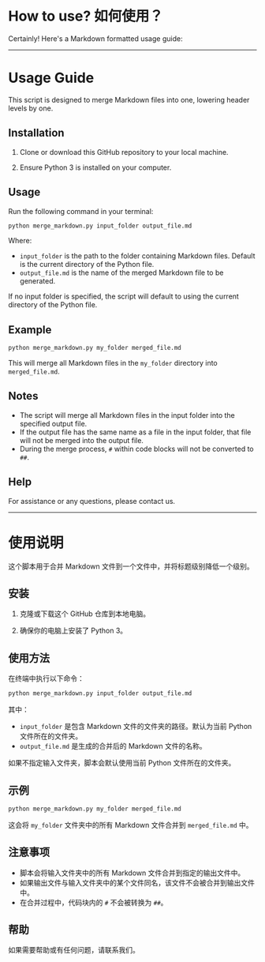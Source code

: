 # How to use? 如何使用？

Certainly! Here's a Markdown formatted usage guide:

---

# Usage Guide

This script is designed to merge Markdown files into one, lowering header levels by one.

## Installation

1. Clone or download this GitHub repository to your local machine.
   
2. Ensure Python 3 is installed on your computer.

## Usage

Run the following command in your terminal:

```bash
python merge_markdown.py input_folder output_file.md
```

Where:
- `input_folder` is the path to the folder containing Markdown files. Default is the current directory of the Python file.
- `output_file.md` is the name of the merged Markdown file to be generated.

If no input folder is specified, the script will default to using the current directory of the Python file.

## Example

```bash
python merge_markdown.py my_folder merged_file.md
```

This will merge all Markdown files in the `my_folder` directory into `merged_file.md`.

## Notes

- The script will merge all Markdown files in the input folder into the specified output file.
- If the output file has the same name as a file in the input folder, that file will not be merged into the output file.
- During the merge process, `#` within code blocks will not be converted to `##`.

## Help

For assistance or any questions, please contact us.

---
   
# 使用说明

这个脚本用于合并 Markdown 文件到一个文件中，并将标题级别降低一个级别。

## 安装

1. 克隆或下载这个 GitHub 仓库到本地电脑。

2. 确保你的电脑上安装了 Python 3。

## 使用方法

在终端中执行以下命令：

```bash
python merge_markdown.py input_folder output_file.md
```

其中：
- `input_folder` 是包含 Markdown 文件的文件夹的路径。默认为当前 Python 文件所在的文件夹。
- `output_file.md` 是生成的合并后的 Markdown 文件的名称。

如果不指定输入文件夹，脚本会默认使用当前 Python 文件所在的文件夹。

## 示例

```bash
python merge_markdown.py my_folder merged_file.md
```

这会将 `my_folder` 文件夹中的所有 Markdown 文件合并到 `merged_file.md` 中。

## 注意事项

- 脚本会将输入文件夹中的所有 Markdown 文件合并到指定的输出文件中。
- 如果输出文件与输入文件夹中的某个文件同名，该文件不会被合并到输出文件中。
- 在合并过程中，代码块内的 `#` 不会被转换为 `##`。

## 帮助

如果需要帮助或有任何问题，请联系我们。

